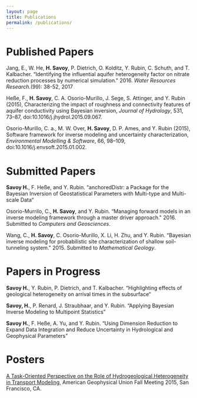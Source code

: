 ```yaml
---
layout: page
title: Publications
permalink: /publications/
---
```


# Published Papers
Jang, E., W. He, **H. Savoy**, P. Dietrich, O. Kolditz, Y. Rubin, C. Schuth, and T. Kalbacher. “Identifying the influential aquifer heterogeneity factor on nitrate reduction processes by numerical simulation." 2016. *Water Resources Research*.(99): 38-52, 2017

Heße, F., **H. Savoy**, C. A. Osorio-Murillo, J. Sege, S. Attinger, and Y. Rubin (2015), Characterizing the impact of roughness and connectivity features of aquifer conductivity using Bayesian inversion, *Journal of Hydrology*, 531, 73–87, doi:10.1016/j.jhydrol.2015.09.067.

Osorio-Murillo, C. a., M. W. Over, **H. Savoy**, D. P. Ames, and Y. Rubin (2015), Software framework for inverse modeling and uncertainty characterization, *Environmental Modelling & Software*, 66, 98–109, doi:10.1016/j.envsoft.2015.01.002.


# Submitted Papers
**Savoy H.**, F. Heße, and Y. Rubin. “anchoredDistr: a Package for the Bayesian Inversion of Geostatistical Parameters with Multi-type and Multi-scale Data“

Osorio-Murrilo, C., **H. Savoy**, and Y. Rubin. “Managing forward models in an inverse modeling framework through a master driver approach." 2016. Submitted to *Computers and Geosciences*.

Wang, C., **H. Savoy**, C. Osorio-Murillo, X. Li, H. Zhu, and Y. Rubin. “Bayesian inverse modeling for probabilistic site characterization of shallow soil-tunneling system." 2015. Submitted to *Mathematical Geology*.

# Papers in Progress
**Savoy H.**, Y. Rubin, P. Dietrich, and T. Kalbacher. “Highlighting effects of geological heterogeneity on arrival times in the subsurface“

**Savoy, H.**, P. Renard, J. Straubhaar, and Y. Rubin. “Applying Bayesian Inverse Modeling to Multipoint Statistics”

**Savoy H.**, F. Heße, A. Yu, and Y. Rubin. “Using Dimension Reduction to Expand Data Integration and Reduce Uncertainty in Hydrological and Geophysical Parameters"


# Posters

[A Task-Oriented Perspective on the Role of Hydrogeological Heterogeneity in Transport Modeling](../assets/savoy_agu2015.pdf), American Geophysical Union Fall Meeting 2015, San Francisco, CA.

